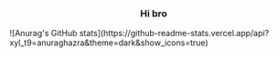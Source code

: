 <h3 align="center">Hi bro</h3>
![Anurag's GitHub stats](https://github-readme-stats.vercel.app/api?xyl_t9=anuraghazra&theme=dark&show_icons=true)
